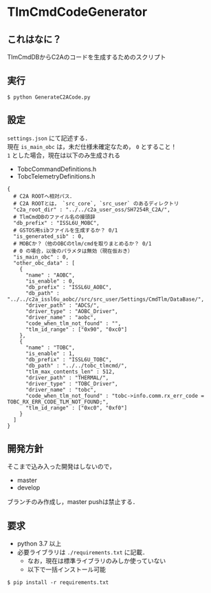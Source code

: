 # TlmCmdCodeGenerator
## これはなに？
TlmCmdDBからC2Aのコードを生成するためのスクリプト

## 実行
```
$ python GenerateC2ACode.py
```

## 設定
`settings.json` にて記述する．  
現在 `is_main_obc` は，未だ仕様未確定なため， `0` とすること！  
`1` とした場合，現在は以下のみ生成される
- TobcCommandDefinitions.h
- TobcTelemetryDefinitions.h

```
{
  # C2A ROOTへ相対パス．
  # C2A ROOTとは， `src_core`, `src_user` のあるディレクトリ
  "c2a_root_dir" : "../../c2a_user_oss/SH7254R_C2A/",
  # TlmCmdDBのファイル名の接頭辞
  "db_prefix" : "ISSL6U_MOBC",
  # GSTOS用sibファイルを生成するか？ 0/1
  "is_generated_sib" : 0,
  # MOBCか？（他のOBCのtlm/cmdを取りまとめるか？ 0/1
  # 0 の場合，以後のパラメタは無効（現在仮おき）
  "is_main_obc" : 0,
  "other_obc_data" : [
    {
      "name" : "AOBC",
      "is_enable" : 0,
      "db_prefix" : "ISSL6U_AOBC",
      "db_path" : "../../c2a_issl6u_aobc//src/src_user/Settings/CmdTlm/DataBase/",
      "driver_path" : "ADCS/",
      "driver_type" : "AOBC_Driver",
      "driver_name" : "aobc",
      "code_when_tlm_not_found" : "",
      "tlm_id_range" : ["0x90", "0xc0"]
    },
    {
      "name" : "TOBC",
      "is_enable" : 1,
      "db_prefix" : "ISSL6U_TOBC",
      "db_path" : "../../tobc_tlmcmd/",
      "tlm_max_contents_len" : 512,
      "driver_path" : "THERMAL/",
      "driver_type" : "TOBC_Driver",
      "driver_name" : "tobc",
      "code_when_tlm_not_found" : "tobc->info.comm.rx_err_code = TOBC_RX_ERR_CODE_TLM_NOT_FOUND;",
      "tlm_id_range" : ["0xc0", "0xf0"]
    }
  ]
}
```


## 開発方針
そこまで込み入った開発はしないので，

- master
- develop

ブランチのみ作成し，master pushは禁止する．


## 要求
- python 3.7 以上
- 必要ライブラリは `./requirements.txt` に記載．
	- なお，現在は標準ライブラリのみしか使っていない
	- 以下で一括インストール可能
```
$ pip install -r requirements.txt
```
